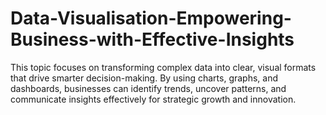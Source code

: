 # Data-Visualisation-Empowering-Business-with-Effective-Insights
This topic focuses on transforming complex data into clear, visual formats that drive smarter decision-making. By using charts, graphs, and dashboards, businesses can identify trends, uncover patterns, and communicate insights effectively for strategic growth and innovation.

